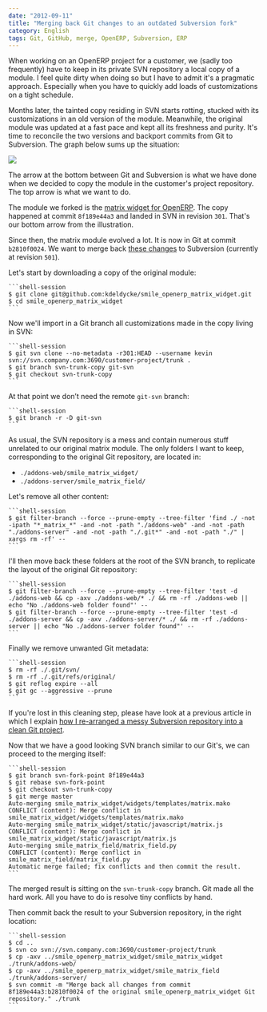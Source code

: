 ```yaml
---
date: "2012-09-11"
title: "Merging back Git changes to an outdated Subversion fork"
category: English
tags: Git, GitHub, merge, OpenERP, Subversion, ERP
---
```


When working on an OpenERP project for a customer, we (sadly too frequently)
have to keep in its private SVN repository a local copy of a module. I feel
quite dirty when doing so but I have to admit it's a pragmatic approach.
Especially when you have to quickly add loads of customizations on a tight
schedule.

Months later, the tainted copy residing in SVN starts rotting, stucked with its
customizations in an old version of the module. Meanwhile, the original module
was updated at a fast pace and kept all its freshness and purity. It's time to
reconcile the two versions and backport commits from Git to Subversion. The
graph below sums up the situation:

![]({attach}git-svn-parallel-branches.png)

The arrow at the bottom between Git and Subversion is what we have done when we
decided to copy the module in the customer's project repository. The top arrow
is what we want to do.

The module we forked is the [matrix widget for
OpenERP](https://github.com/kdeldycke/smile_openerp_matrix_widget). The copy
happened at commit `8f189e44a3` and landed in SVN in revision `301`. That's our
bottom arrow from the illustration.

Since then, the matrix module evolved a lot. It is now in Git at commit
`b2810f0024`. We want to merge back [these
changes](https://github.com/kdeldycke/smile_openerp_matrix_widget/compare/8f189e44a3...b2810f0024)
to Subversion (currently at revision `501`).

Let's start by downloading a copy of the original module:

    ```shell-session
    $ git clone git@github.com:kdeldycke/smile_openerp_matrix_widget.git
    $ cd smile_openerp_matrix_widget
    ```

Now we'll import in a Git branch all customizations made in the copy living in
SVN:

    ```shell-session
    $ git svn clone --no-metadata -r301:HEAD --username kevin svn://svn.company.com:3690/customer-project/trunk .
    $ git branch svn-trunk-copy git-svn
    $ git checkout svn-trunk-copy
    ```

At that point we don’t need the remote `git-svn` branch:

    ```shell-session
    $ git branch -r -D git-svn
    ```

As usual, the SVN repository is a mess and contain numerous stuff unrelated to
our original matrix module. The only folders I want to keep, corresponding to
the original Git repository, are located in:

  * `./addons-web/smile_matrix_widget/`
  * `./addons-server/smile_matrix_field/`

Let's remove all other content:

    ```shell-session
    $ git filter-branch --force --prune-empty --tree-filter 'find ./ -not -ipath "*_matrix_*" -and -not -path "./addons-web" -and -not -path "./addons-server" -and -not -path "./.git*" -and -not -path "./" | xargs rm -rf' --
    ```

I'll then move back these folders at the root of the SVN branch, to replicate
the layout of the original Git repository:

    ```shell-session
    $ git filter-branch --force --prune-empty --tree-filter 'test -d ./addons-web && cp -axv ./addons-web/* ./ && rm -rf ./addons-web || echo "No ./addons-web folder found"' --
    $ git filter-branch --force --prune-empty --tree-filter 'test -d ./addons-server && cp -axv ./addons-server/* ./ && rm -rf ./addons-server || echo "No ./addons-server folder found"' --
    ```

Finally we remove unwanted Git metadata:

    ```shell-session
    $ rm -rf ./.git/svn/
    $ rm -rf ./.git/refs/original/
    $ git reflog expire --all
    $ git gc --aggressive --prune
    ```

If you're lost in this cleaning step, please have look at a previous article in
which I explain [how I re-arranged a messy Subversion repository into a clean
Git
project](https://kevin.deldycke.com/2011/08/how-open-source-an-internal-corporate-project-webping/).

Now that we have a good looking SVN branch similar to our Git's, we can proceed
to the merging itself:

    ```shell-session
    $ git branch svn-fork-point 8f189e44a3
    $ git rebase svn-fork-point
    $ git checkout svn-trunk-copy
    $ git merge master
    Auto-merging smile_matrix_widget/widgets/templates/matrix.mako
    CONFLICT (content): Merge conflict in smile_matrix_widget/widgets/templates/matrix.mako
    Auto-merging smile_matrix_widget/static/javascript/matrix.js
    CONFLICT (content): Merge conflict in smile_matrix_widget/static/javascript/matrix.js
    Auto-merging smile_matrix_field/matrix_field.py
    CONFLICT (content): Merge conflict in smile_matrix_field/matrix_field.py
    Automatic merge failed; fix conflicts and then commit the result.
    ```

The merged result is sitting on the `svn-trunk-copy` branch. Git made all the
hard work. All you have to do is resolve tiny conflicts by hand.

Then commit back the result to your Subversion repository, in the right
location:

    ```shell-session
    $ cd ..
    $ svn co svn://svn.company.com:3690/customer-project/trunk
    $ cp -axv ../smile_openerp_matrix_widget/smile_matrix_widget ./trunk/addons-web/
    $ cp -axv ../smile_openerp_matrix_widget/smile_matrix_field ./trunk/addons-server/
    $ svn commit -m "Merge back all changes from commit 8f189e44a3:b2810f0024 of the original smile_openerp_matrix_widget Git repository." ./trunk
    ```
